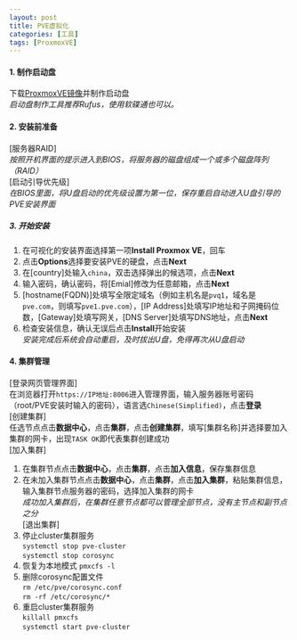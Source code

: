 ```yaml
---
layout: post
title: PVE虚拟化
categories: [工具]
tags: [ProxmoxVE]
---
```

#### 1. 制作启动盘
下载[ProxmoxVE镜像](https://www.proxmox.com/en/downloads/category/iso-images-pve)并制作启动盘  
*启动盘制作工具推荐Rufus，使用软碟通也可以。*  
<!-- more -->
#### 2. 安装前准备
[服务器RAID]  
*按照开机界面的提示进入到BIOS，将服务器的磁盘组成一个或多个磁盘阵列（RAID）*   
[启动引导优先级]  
*在BIOS里面，将U盘启动的优先级设置为第一位，保存重启自动进入U盘引导的PVE安装界面*  
##### 3. 开始安装
1. 在可视化的安装界面选择第一项**Install Proxmox VE**，回车  
2. 点击**Options**选择要安装PVE的硬盘，点击**Next**  
3. 在[country]处输入`china`，双击选择弹出的候选项，点击**Next**  
4. 输入密码，确认密码，将[Emial]修改为任意邮箱，点击**Next**  
5. [hostname(FQDN)]处填写全限定域名（例如主机名是`pvq1`，域名是`pve.com`，则填写`pve1.pve.com`），[IP Address]处填写IP地址和子网掩码位数，[Gateway]处填写网关，[DNS Server]处填写DNS地址，点击**Next**  
6. 检查安装信息，确认无误后点击**Install**开始安装  
*安装完成后系统会自动重启，及时拔出U盘，免得再次从U盘启动*  
#### 4. 集群管理
[登录网页管理界面]  
在浏览器打开`https://IP地址:8006`进入管理界面，输入服务器账号密码（root/PVE安装时输入的密码），语言选`Chinese(Simplified)`，点击**登录**  
[创建集群]  
任选节点点击**数据中心**，点击**集群**，点击**创建集群**，填写[集群名称]并选择要加入集群的网卡，出现`TASK OK`即代表集群创建成功  
[加入集群]  
1. 在集群节点点击**数据中心**，点击**集群**，点击**加入信息**，保存集群信息  
2. 在未加入集群节点点击**数据中心**，点击**集群**，点击**加入集群**，粘贴集群信息，输入集群节点服务器的密码，选择加入集群的网卡  
*成功加入集群后，在集群任意节点都可以管理全部节点，没有主节点和副节点之分*  
[退出集群]  
1. 停止cluster集群服务  
`systemctl stop pve-cluster`  
`systemctl stop corosync`  
2. 恢复为本地模式
`pmxcfs -l`  
3. 删除corosync配置文件  
`rm /etc/pve/corosync.conf`  
`rm -rf /etc/corosync/*`  
4. 重启cluster集群服务  
`killall pmxcfs`  
`systemctl start pve-cluster`  
